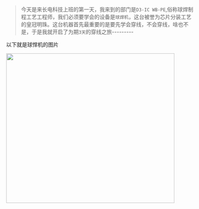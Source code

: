 > 今天是来长电科技上班的第一天，我来到的部门是`D3-IC WB-PE`,俗称球焊制程工艺工程师，我们必须要学会的设备是`球焊机`，这台被誉为芯片分装工艺的皇冠明珠。这台机器首先最重要的是要先学会穿线，不会穿线，啥也不是，于是我就开启了为期`3天`的穿线之旅---------
<p>以下就是球悍机的图片</p>
<img src="/7月/images/7.6.png" height="400" width="450">
